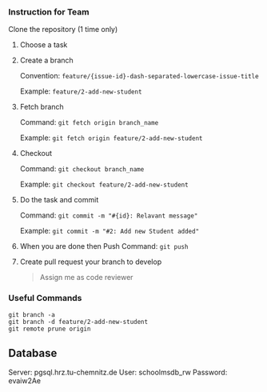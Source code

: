 ### Instruction for Team
Clone the repository (1 time only)

1. Choose a task

2. Create a branch

    Convention: `feature/{issue-id}-dash-separated-lowercase-issue-title`

    Example: `feature/2-add-new-student`

3. Fetch branch

    Command: `git fetch origin branch_name`

    Example: `git fetch origin feature/2-add-new-student`

4. Checkout

    Command: `git checkout branch_name`

    Example: `git checkout feature/2-add-new-student`

5. Do the task and commit

    Command: `git commit -m "#{id}: Relavant message"`

    Example: `git commit -m "#2: Add new Student added"`

6. When you are done then Push
    Command: `git push`

7. Create pull request your branch to develop
    > Assign me as code reviewer

### Useful Commands
```
git branch -a
git branch -d feature/2-add-new-student
git remote prune origin
```

## Database
Server: pgsql.hrz.tu-chemnitz.de
User: schoolmsdb_rw
Password: evaiw2Ae